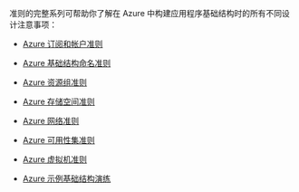 准则的完整系列可帮助你了解在 Azure 中构建应用程序基础结构时的所有不同设计注意事项：

- [Azure 订阅和帐户准则](/documentation/articles/virtual-machines-linux-infrastructure-subscription-accounts-guidelines/)
- [Azure 基础结构命名准则](/documentation/articles/virtual-machines-linux-infrastructure-naming-guidelines/)
- [Azure 资源组准则](/documentation/articles/virtual-machines-linux-infrastructure-resource-groups-guidelines/)
- [Azure 存储空间准则](/documentation/articles/virtual-machines-linux-infrastructure-storage-solutions-guidelines/)
- [Azure 网络准则](/documentation/articles/virtual-machines-linux-infrastructure-networking-guidelines/)
- [Azure 可用性集准则](/documentation/articles/virtual-machines-linux-infrastructure-availability-sets-guidelines/)
- [Azure 虚拟机准则](/documentation/articles/virtual-machines-linux-infrastructure-virtual-machine-guidelines/)

- [Azure 示例基础结构演练](/documentation/articles/virtual-machines-linux-infrastructure-example/)

<!---HONumber=Mooncake_0801_2016-->